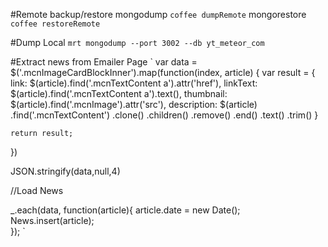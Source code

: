#Remote backup/restore
mongodump `coffee dumpRemote`
mongorestore `coffee restoreRemote`

#Dump Local
`
mrt
mongodump --port 3002 --db yt_meteor_com
`

#Extract news from Emailer Page
`
var data = $('.mcnImageCardBlockInner').map(function(index, article) {
	var result = {
		link: $(article).find('.mcnTextContent a').attr('href'),
		linkText: $(article).find('.mcnTextContent a').text(),
		thumbnail: $(article).find('.mcnImage').attr('src'),
		description: $(article)
			.find('.mcnTextContent')
			.clone()
			.children()
			.remove()
			.end()
			.text()
			.trim()
	}

	return result;
})

JSON.stringify(data,null,4)

//Load News

_.each(data, function(article){
	article.date = new Date();
	News.insert(article);	
});
`